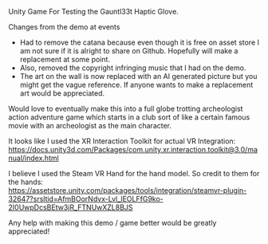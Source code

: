 Unity Game For Testing the Gauntl33t Haptic Glove.

Changes from the demo at events 
- Had to remove the catana because even though it is free on asset store I am not sure if it is alright to share on Github. Hopefully will make a replacement at some point.
- Also, removed the copyright infringing music that I had on the demo.
- The art on the wall is now replaced with an AI generated picture but you might get the vague reference.  If anyone wants to make a replacement art would be appreciated.

Would love to eventually make this into a full globe trotting archeologist action adventure game which starts in a club sort of like a certain famous movie with an archeologist as the main character.

It looks like I used the XR Interaction Toolkit for actual VR Integration:
https://docs.unity3d.com/Packages/com.unity.xr.interaction.toolkit@3.0/manual/index.html

I believe I used the Steam VR Hand for the hand model. So credit to them for the hands:
https://assetstore.unity.com/packages/tools/integration/steamvr-plugin-32647?srsltid=AfmBOorNdvx-Lvl_lEOLFfG9ko-2I0UwpDcsBEtw3jR_FTNUwXZL8BJS

Any help with making this demo / game better would be greatly appreciated!
